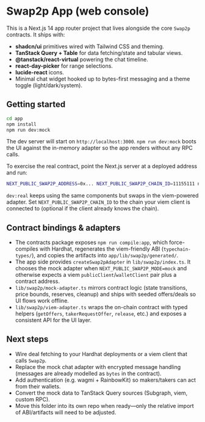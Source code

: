 # Swap2p App (web console)

This is a Next.js 14 app router project that lives alongside the core `Swap2p` contracts. It ships with:

- **shadcn/ui** primitives wired with Tailwind CSS and theming.
- **TanStack Query + Table** for data fetching/state and tabular views.
- **@tanstack/react-virtual** powering the chat timeline.
- **react-day-picker** for range selections.
- **lucide-react** icons.
- Minimal chat widget hooked up to bytes-first messaging and a theme toggle (light/dark/system).

## Getting started

```bash
cd app
npm install
npm run dev:mock
```

The dev server will start on `http://localhost:3000`. `npm run dev:mock` boots the UI against the in-memory adapter so the app renders without any RPC calls.

To exercise the real contract, point the Next.js server at a deployed address and run:

```bash
NEXT_PUBLIC_SWAP2P_ADDRESS=0x... NEXT_PUBLIC_SWAP2P_CHAIN_ID=11155111 npm run dev:real
```

`dev:real` keeps using the same components but swaps in the viem-powered adapter. Set `NEXT_PUBLIC_SWAP2P_CHAIN_ID` to the chain your viem client is connected to (optional if the client already knows the chain).

## Contract bindings & adapters

- The contracts package exposes `npm run compile:app`, which force-compiles with Hardhat, regenerates the viem-friendly ABI (`typechain-types/`), and copies the artifacts into `app/lib/swap2p/generated/`.
- The app side provides `createSwap2pAdapter` in `lib/swap2p/index.ts`. It chooses the mock adapter when `NEXT_PUBLIC_SWAP2P_MODE=mock` and otherwise expects a viem `publicClient`/`walletClient` pair plus a contract address.
- `lib/swap2p/mock-adapter.ts` mirrors contract logic (state transitions, price bounds, reserves, cleanup) and ships with seeded offers/deals so UI flows work offline.
- `lib/swap2p/viem-adapter.ts` wraps the on-chain contract with typed helpers (`getOffers`, `takerRequestOffer`, `release`, etc.) and exposes a consistent API for the UI layer.

## Next steps

- Wire deal fetching to your Hardhat deployments or a viem client that calls `Swap2p`.
- Replace the mock chat adapter with encrypted message handling (messages are already modelled as `bytes` in the contract).
- Add authentication (e.g. wagmi + RainbowKit) so makers/takers can act from their wallets.
- Convert the mock data to TanStack Query sources (Subgraph, viem, custom RPC).
- Move this folder into its own repo when ready—only the relative import of ABI/artifacts will need to be adjusted.
